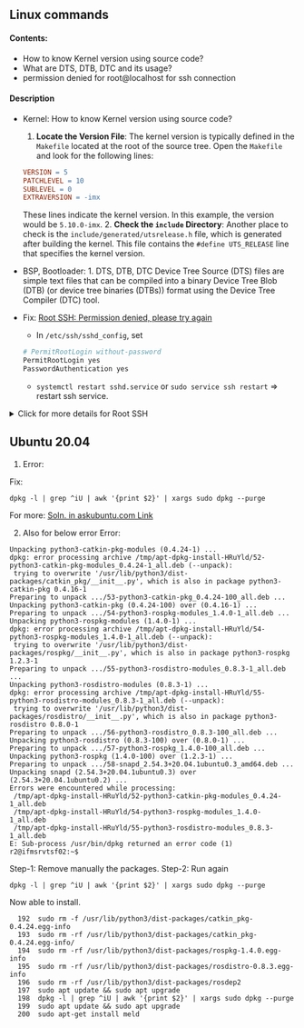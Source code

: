 ## Linux commands

#### Contents:
* How to know Kernel version using source code?
* What are DTS, DTB, DTC and its usage?
* permission denied for root@localhost for ssh connection

#### Description
* Kernel: How to know Kernel version using source code?
   1. **Locate the Version File**: The kernel version is typically defined in the `Makefile` located at the root of the source tree. Open the `Makefile` and look for the following lines:
     ```makefile
     VERSION = 5
     PATCHLEVEL = 10
     SUBLEVEL = 0
     EXTRAVERSION = -imx
     ```
     These lines indicate the kernel version. In this example, the version would be `5.10.0-imx`.
  2. **Check the `include` Directory**: Another place to check is the `include/generated/utsrelease.h` file, which is generated after building the kernel. This file contains the `#define UTS_RELEASE` line that specifies the kernel version.

* BSP, Bootloader: 1. DTS, DTB, DTC
Device Tree Source (DTS) files are simple text files that can be compiled into a binary Device Tree Blob (DTB) (or device tree binaries (DTBs)) format using the Device Tree Compiler (DTC) tool.

* Fix: [Root SSH: Permission denied, please try again]([https://askubuntu.com/questions/497895/permission-denied-for-rootlocalhost-for-ssh-connection](https://www.alibabacloud.com/help/en/ecs/user-guide/what-do-i-do-if-the-permission-denied-please-try-again-error-message-appears-when-i-log-on-to-a-linux-instance-as-the-root-user-by-using-ssh#:~:text=Open%20the%20SSH%20configuration%20file.&text=Change%20the%20values%20of%20the%20PermitRootLogin%20and%20PasswordAuthentication%20parameters.,the%20PasswordAuthentication%20parameter%20to%20yes%20.))
  * In `/etc/ssh/sshd_config`, set
  ```sh
  # PermitRootLogin without-password
  PermitRootLogin yes
  PasswordAuthentication yes
  ```
  * `systemctl restart sshd.service` or `sudo service ssh restart` => restart ssh service.

<details> <summary>Click for more details for Root SSH  </summary>

By default, the SSH server denies password-based login for root. In /etc/ssh/sshd_config, if the following line exists, possibly commented out (with a # in front):

PermitRootLogin without-password
Then change it to the following, uncommenting if needed (remove the # in front):

PermitRootLogin yes
And restart SSH:

sudo service ssh restart
Or, you can use SSH keys. If you don't have one, create one using ssh-keygen (stick to the default for the key, and skip the password if you feel like it). Then do sudo -s (or whatever your preferred method of becoming root is), and add an SSH key to /root/.ssh/authorized_keys:

cat /home/user/.ssh/id_rsa.pub >> /root/.ssh/authorized_keys

</details>

## Ubuntu 20.04
1. Error:

Fix:
```
dpkg -l | grep ^iU | awk '{print $2}' | xargs sudo dpkg --purge
```
For more: [Soln. in askubuntu.com Link](https://askubuntu.com/questions/1330174/apt-fix-broken-install-not-working)

2. Also for below error
Error:
```
Unpacking python3-catkin-pkg-modules (0.4.24-1) ...
dpkg: error processing archive /tmp/apt-dpkg-install-HRuYld/52-python3-catkin-pkg-modules_0.4.24-1_all.deb (--unpack):
 trying to overwrite '/usr/lib/python3/dist-packages/catkin_pkg/__init__.py', which is also in package python3-catkin-pkg 0.4.16-1
Preparing to unpack .../53-python3-catkin-pkg_0.4.24-100_all.deb ...
Unpacking python3-catkin-pkg (0.4.24-100) over (0.4.16-1) ...
Preparing to unpack .../54-python3-rospkg-modules_1.4.0-1_all.deb ...
Unpacking python3-rospkg-modules (1.4.0-1) ...
dpkg: error processing archive /tmp/apt-dpkg-install-HRuYld/54-python3-rospkg-modules_1.4.0-1_all.deb (--unpack):
 trying to overwrite '/usr/lib/python3/dist-packages/rospkg/__init__.py', which is also in package python3-rospkg 1.2.3-1
Preparing to unpack .../55-python3-rosdistro-modules_0.8.3-1_all.deb ...
Unpacking python3-rosdistro-modules (0.8.3-1) ...
dpkg: error processing archive /tmp/apt-dpkg-install-HRuYld/55-python3-rosdistro-modules_0.8.3-1_all.deb (--unpack):
 trying to overwrite '/usr/lib/python3/dist-packages/rosdistro/__init__.py', which is also in package python3-rosdistro 0.8.0-1
Preparing to unpack .../56-python3-rosdistro_0.8.3-100_all.deb ...
Unpacking python3-rosdistro (0.8.3-100) over (0.8.0-1) ...
Preparing to unpack .../57-python3-rospkg_1.4.0-100_all.deb ...
Unpacking python3-rospkg (1.4.0-100) over (1.2.3-1) ...
Preparing to unpack .../58-snapd_2.54.3+20.04.1ubuntu0.3_amd64.deb ...
Unpacking snapd (2.54.3+20.04.1ubuntu0.3) over (2.54.3+20.04.1ubuntu0.2) ...
Errors were encountered while processing:
 /tmp/apt-dpkg-install-HRuYld/52-python3-catkin-pkg-modules_0.4.24-1_all.deb
 /tmp/apt-dpkg-install-HRuYld/54-python3-rospkg-modules_1.4.0-1_all.deb
 /tmp/apt-dpkg-install-HRuYld/55-python3-rosdistro-modules_0.8.3-1_all.deb
E: Sub-process /usr/bin/dpkg returned an error code (1)
r2@ifmsrvtsf02:~$

```
Step-1: Remove manually the packages.
Step-2: Run again 
```
dpkg -l | grep ^iU | awk '{print $2}' | xargs sudo dpkg --purge
```
Now able to install.
```
  192  sudo rm -f /usr/lib/python3/dist-packages/catkin_pkg-0.4.24.egg-info
  193  sudo rm -rf /usr/lib/python3/dist-packages/catkin_pkg-0.4.24.egg-info/
  194  sudo rm -rf /usr/lib/python3/dist-packages/rospkg-1.4.0.egg-info
  195  sudo rm -rf /usr/lib/python3/dist-packages/rosdistro-0.8.3.egg-info
  196  sudo rm -rf /usr/lib/python3/dist-packages/rosdep2
  197  sudo apt update && sudo apt upgrade
  198  dpkg -l | grep ^iU | awk '{print $2}' | xargs sudo dpkg --purge
  199  sudo apt update && sudo apt upgrade
  200  sudo apt-get install meld

```

